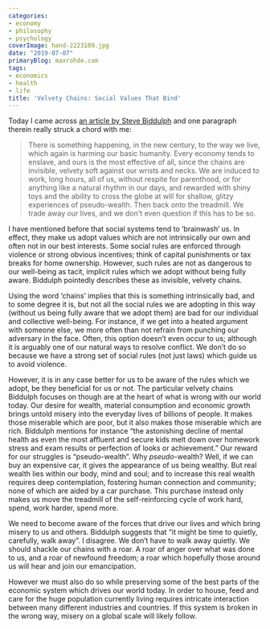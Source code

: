 ```yaml
---
categories:
- economy
- philosophy
- psychology
coverImage: hand-2223109.jpg
date: "2019-07-07"
primaryBlog: maxrohde.com
tags:
- economics
- health
- life
title: 'Velvety Chains: Social Values That Bind'
---
```


Today I came across [an article by Steve Biddulph](http://www.smh.com.au/comment/we-are-trading-away-our-lives-for-the-shallow-rewards-of-capitalism--and-its-harming-our-children-20180125-h0o9b7.html) and one paragraph therein really struck a chord with me:

> There is something happening, in the new century, to the way we live, which again is harming our basic humanity. Every economy tends to enslave, and ours is the most effective of all, since the chains are invisible, velvety soft against our wrists and necks. We are induced to work, long hours, all of us, without respite for parenthood, or for anything like a natural rhythm in our days, and rewarded with shiny toys and the ability to cross the globe at will for shallow, glitzy experiences of pseudo-wealth. Then back onto the treadmill. We trade away our lives, and we don't even question if this has to be so.

I have mentioned before that social systems tend to ‘brainwash’ us. In effect, they make us adopt values which are not intrinsically our own and often not in our best interests. Some social rules are enforced through violence or strong obvious incentives; think of capital punishments or tax breaks for home ownership. However, such rules are not as dangerous to our well-being as tacit, implicit rules which we adopt without being fully aware. Biddulph pointedly describes these as invisible, velvety chains.

Using the word ‘chains’ implies that this is something intrinsically bad, and to some degree it is, but not all the social rules we are adopting in this way (without us being fully aware that we adopt them) are bad for our individual and collective well-being. For instance, if we get into a heated argument with someone else, we more often than not refrain from punching our adversary in the face. Often, this option doesn’t even occur to us; although it is arguably one of our natural ways to resolve conflict. We don’t do so because we have a strong set of social rules (not just laws) which guide us to avoid violence.

However, it is in any case better for us to be aware of the rules which we adopt, be they beneficial for us or not. The particular velvety chains Biddulph focuses on though are at the heart of what is wrong with our world today. Our desire for wealth, material consumption and economic growth brings untold misery into the everyday lives of billions of people. It makes those miserable which are poor, but it also makes those miserable which are rich. Biddulph mentions for instance “the astonishing decline of mental health as even the most affluent and secure kids melt down over homework stress and exam results or perfection of looks or achievement.” Our reward for our struggles is “pseudo-wealth”. Why _pseudo_\-wealth? Well, if we can buy an expensive car, it gives the appearance of us being wealthy. But real wealth lies within our body, mind and soul; and to increase this real wealth requires deep contemplation, fostering human connection and community; none of which are aided by a car purchase. This purchase instead only makes us move the treadmill of the self-reinforcing cycle of work hard, spend, work harder, spend more.

We need to become aware of the forces that drive our lives and which bring misery to us and others. Biddulph suggests that “it might be time to quietly, carefully, walk away”. I disagree. We don’t have to walk away quietly. We should shackle our chains with a roar. A roar of anger over what was done to us, and a roar of newfound freedom; a roar which hopefully those around us will hear and join our emancipation.

However we must also do so while preserving some of the best parts of the economic system which drives our world today. In order to house, feed and care for the huge population currently living requires intricate interaction between many different industries and countries. If this system is broken in the wrong way, misery on a global scale will likely follow.
